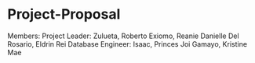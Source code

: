 # Project-Proposal

Members:
Project Leader:	Zulueta, Roberto
  Exiomo, Reanie Danielle
  Del Rosario, Eldrin Rei
  Database Engineer:	Isaac, Princes Joi
  Gamayo, Kristine Mae
